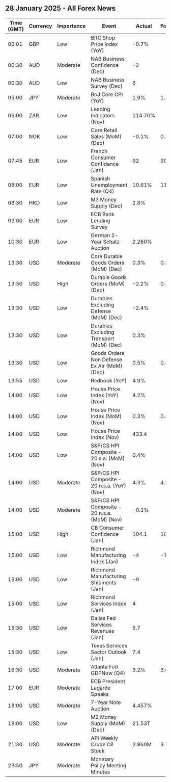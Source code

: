 ## 28 January 2025 - All Forex News

| Time (GMT) | Currency | Importance | Event | Actual | Forecast | Previous |
|------|----------|------------|-------|--------|----------|----------|
| 00:01 | GBP | Low | BRC Shop Price Index (YoY) | -0.7% |  | -1.0% |
| 00:30 | AUD | Moderate | NAB Business Confidence (Dec) | -2 |  | -3 |
| 00:30 | AUD | Low | NAB Business Survey (Dec) | 6 |  | 2 |
| 05:00 | JPY | Moderate | BoJ Core CPI (YoY) | 1.9% | 1.7% | 1.7% |
| 06:00 | ZAR | Low | Leading Indicators (Nov) | 114.70% |  | 114.00% |
| 07:00 | NOK | Low | Core Retail Sales (MoM) (Dec) | -0.1% | 0.2% | 0.4% |
| 07:45 | EUR | Low | French Consumer Confidence (Jan) | 92 | 90 | 89 |
| 08:00 | EUR | Low | Spanish Unemployment Rate (Q4) | 10.61% | 11.10% | 11.21% |
| 08:30 | HKD | Low | M3 Money Supply (Dec) | 2.8% |  | 2.4% |
| 09:00 | EUR | Low | ECB Bank Lending Survey |  |  |  |
| 10:30 | EUR | Low | German 2-Year Schatz Auction | 2.260% |  | 2.180% |
| 13:30 | USD | Moderate | Core Durable Goods Orders (MoM) (Dec) | 0.3% | 0.4% | -0.1% |
| 13:30 | USD | High | Durable Goods Orders (MoM) (Dec) | -2.2% | 0.3% | -2.0% |
| 13:30 | USD | Low | Durables Excluding Defense (MoM) (Dec) | -2.4% |  | -1.3% |
| 13:30 | USD | Low | Durables Excluding Transport (MoM) (Dec) | 0.3% |  | -0.1% |
| 13:30 | USD | Low | Goods Orders Non Defense Ex Air (MoM) (Dec) | 0.5% | 0.3% | 0.9% |
| 13:55 | USD | Low | Redbook (YoY) | 4.9% |  | 4.5% |
| 14:00 | USD | Low | House Price Index (YoY) (Nov) | 4.2% |  | 4.5% |
| 14:00 | USD | Low | House Price Index (MoM) (Nov) | 0.3% | 0.4% | 0.5% |
| 14:00 | USD | Low | House Price Index (Nov) | 433.4 |  | 432.3 |
| 14:00 | USD | Low | S&P/CS HPI Composite - 20 s.a. (MoM) (Nov) | 0.4% |  | 0.4% |
| 14:00 | USD | Moderate | S&P/CS HPI Composite - 20 n.s.a. (YoY) (Nov) | 4.3% | 4.2% | 4.2% |
| 14:00 | USD | Moderate | S&P/CS HPI Composite - 20 n.s.a. (MoM) (Nov) | -0.1% |  | -0.2% |
| 15:00 | USD | High | CB Consumer Confidence (Jan) | 104.1 | 105.7 | 109.5 |
| 15:00 | USD | Low | Richmond Manufacturing Index (Jan) | -4 | -13 | -10 |
| 15:00 | USD | Low | Richmond Manufacturing Shipments (Jan) | -9 |  | -11 |
| 15:00 | USD | Low | Richmond Services Index (Jan) | 4 |  | 23 |
| 15:30 | USD | Low | Dallas Fed Services Revenues (Jan) | 5.7 |  | 13.9 |
| 15:30 | USD | Low | Texas Services Sector Outlook (Jan) | 7.4 |  | 10.8 |
| 16:30 | USD | Moderate | Atlanta Fed GDPNow (Q4) | 3.2% | 3.0% | 3.0% |
| 17:00 | EUR | Moderate | ECB President Lagarde Speaks |  |  |  |
| 18:00 | USD | Moderate | 7-Year Note Auction | 4.457% |  | 4.532% |
| 18:00 | USD | Low | M2 Money Supply (MoM) (Dec) | 21.53T |  | 21.45T |
| 21:30 | USD | Moderate | API Weekly Crude Oil Stock | 2.860M | 3.700M | 1.000M |
| 23:50 | JPY | Moderate | Monetary Policy Meeting Minutes |  |  |  |
